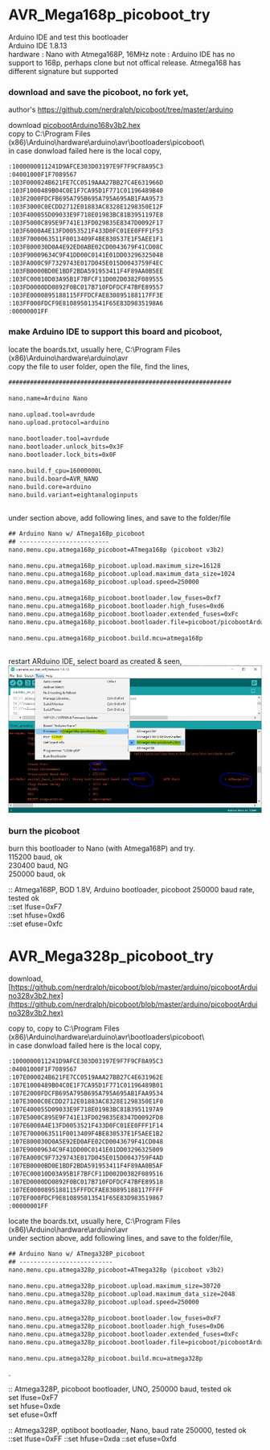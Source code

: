 # AVR_Mega168p_picoboot_try
Arduino IDE and test this bootloader  
Arduino IDE 1.8.13  
hardware : Nano with Atmega168P, 16MHz
note : Arduino IDE has no support to 168p, perhaps clone but not offical release. Atmega168 has different signature but supported


### download and save the picoboot, no fork yet,
author's https://github.com/nerdralph/picoboot/tree/master/arduino

download [picobootArduino168v3b2.hex](https://github.com/nerdralph/picoboot/blob/master/arduino/picobootArduino168v3b2.hex)  
copy to C:\Program Files (x86)\Arduino\hardware\arduino\avr\bootloaders\picoboot\   
in case donwload failed here is the local copy,  
  
```  
:1000000011241D9AFCE303D03197E9F7F9CF8A95C3  
:04001000F1F7089567  
:103F000024B621FE7CC0519AAA27BB27C4E631966D  
:103F1000489B04C0E1F7CA95D1F771C01196489B40  
:103F2000FDCFB695A795B695A795A695AB1FAA9573  
:103F3000C0ECDD2712E01883AC8328E1298350E12F  
:103F400055D09033E9F718E01983BC81B3951197E8  
:103F5000C895E9F741E13FD029835E8347D0092F17  
:103F6000A4E13FD0053521F433D0FC01EE0FFF1F53  
:103F7000063511F0013409F4BE830537E1F5AEE1F1  
:103F800030D0A4E92ED0ABE02CD0043679F41CD08C  
:103F90009634C9F41DD00C0141E01DD03296325048  
:103FA000C9F7329743E017D045E015D0043759F4EC  
:103FB0000BD0E1BDF2BDA591953411F4F89AA0B5EE  
:103FC00010D03A95B1F7BFCF11D002D0382F089555  
:103FD0000DD0892F0BC017B710FDFDCF47BFE89557  
:103FE0000895188115FFFDCFAE830895188117FF3E  
:103FF000FDCF9E810895013541F65E83D9835198A6  
:00000001FF  
```  


### make Arduino IDE to support this board and picoboot,

locate the boards.txt, usually here, C:\Program Files (x86)\Arduino\hardware\arduino\avr  
copy the file to user folder, open the file, find the lines,
```
##############################################################  
  
nano.name=Arduino Nano  
  
nano.upload.tool=avrdude  
nano.upload.protocol=arduino  
  
nano.bootloader.tool=avrdude  
nano.bootloader.unlock_bits=0x3F  
nano.bootloader.lock_bits=0x0F  

nano.build.f_cpu=16000000L  
nano.build.board=AVR_NANO  
nano.build.core=arduino  
nano.build.variant=eightanaloginputs  
  
```  
   
under section above, add following lines, and save to the folder/file 

```
## Arduino Nano w/ ATmega168p_picoboot  
## -------------------------  
nano.menu.cpu.atmega168p_picoboot=ATmega168p (picoboot v3b2)  
  
nano.menu.cpu.atmega168p_picoboot.upload.maximum_size=16128  
nano.menu.cpu.atmega168p_picoboot.upload.maximum_data_size=1024  
nano.menu.cpu.atmega168p_picoboot.upload.speed=250000  
  
nano.menu.cpu.atmega168p_picoboot.bootloader.low_fuses=0xf7  
nano.menu.cpu.atmega168p_picoboot.bootloader.high_fuses=0xd6  
nano.menu.cpu.atmega168p_picoboot.bootloader.extended_fuses=0xFc  
nano.menu.cpu.atmega168p_picoboot.bootloader.file=picoboot/picobootArduino168v3b2.hex  

nano.menu.cpu.atmega168p_picoboot.build.mcu=atmega168p  


```  
restart ARduino IDE, select board as created & seen,
![picoboot_try_Arduino_IDE.JPG](picoboot_try_Arduino_IDE.JPG)  







### burn the picoboot
burn this bootloader to Nano (with Atmega168P) and try.  
115200 baud, ok  
230400 baud, NG  
250000 baud, ok  

:: Atmega168P, BOD 1.8V, Arduino bootloader, picoboot 250000 baud rate, tested ok   
::set lfuse=0xF7  
::set hfuse=0xd6  
::set efuse=0xfc  



# AVR_Mega328p_picoboot_try 
download, [https://github.com/nerdralph/picoboot/blob/master/arduino/picobootArduino328v3b2.hex](https://github.com/nerdralph/picoboot/blob/master/arduino/picobootArduino328v3b2.hex)  

copy to, copy to C:\Program Files (x86)\Arduino\hardware\arduino\avr\bootloaders\picoboot\  
in case donwload failed here is the local copy,   
```  
:1000000011241D9AFCE303D03197E9F7F9CF8A95C3
:04001000F1F7089567
:107E000024B621FE7CC0519AAA27BB27C4E631962E
:107E1000489B04C0E1F7CA95D1F771C01196489B01
:107E2000FDCFB695A795B695A795A695AB1FAA9534
:107E3000C0ECDD2712E01883AC8328E1298350E1F0
:107E400055D09033E9F718E01983BC81B3951197A9
:107E5000C895E9F741E13FD029835E8347D0092FD8
:107E6000A4E13FD0053521F433D0FC01EE0FFF1F14
:107E7000063511F0013409F4BE830537E1F5AEE1B2
:107E800030D0A5E92ED0AFE02CD0043679F41CD048
:107E90009634C9F41DD00C0141E01DD03296325009
:107EA000C9F7329743E017D045E015D0043759F4AD
:107EB0000BD0E1BDF2BDA591953411F4F89AA0B5AF
:107EC00010D03A95B1F7BFCF11D002D0382F089516
:107ED0000DD0892F0BC017B710FDFDCF47BFE89518
:107EE0000895188115FFFDCFAE830895188117FFFF
:107EF000FDCF9E810895013541F65E83D983519867
:00000001FF
```  



locate the boards.txt, usually here, C:\Program Files (x86)\Arduino\hardware\arduino\avr  
under section above, add following lines, and save to the folder/file,
```
## Arduino Nano w/ ATmega328P_picoboot
## --------------------------
nano.menu.cpu.atmega328p_picoboot=ATmega328p (picoboot v3b2)

nano.menu.cpu.atmega328p_picoboot.upload.maximum_size=30720
nano.menu.cpu.atmega328p_picoboot.upload.maximum_data_size=2048
nano.menu.cpu.atmega328p_picoboot.upload.speed=250000

nano.menu.cpu.atmega328p_picoboot.bootloader.low_fuses=0xF7
nano.menu.cpu.atmega328p_picoboot.bootloader.high_fuses=0xD6
nano.menu.cpu.atmega328p_picoboot.bootloader.extended_fuses=0xFc
nano.menu.cpu.atmega328p_picoboot.bootloader.file=picoboot/picobootArduino328v3b2.hex

nano.menu.cpu.atmega328p_picoboot.build.mcu=atmega328p
```  
.  

:: Atmega328P, picoboot bootloader, UNO, 250000 baud, tested ok  
set lfuse=0xF7  
set hfuse=0xde  
set efuse=0xff  


:: Atmega328P, optiboot bootloader, Nano, baud rate 250000, tested ok
::set lfuse=0xFF
::set hfuse=0xda
::set efuse=0xfd
